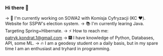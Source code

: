 ### Hi there 👋

-> :open_hands: I'm currently working on SOWA2 with Komisja Cyfryzacji (KC :hearts:). Website for SSPW's election system.
-> :books: I'm currently learing Java. Targeting Spring+Hibernate.
-> :zap: How to reach me: [patryk.kondrat.1@gmail.com](mailto:patryk.kondrat.1@gmail.com)
-> :fireworks: I have knowledge of Python, Databases, API, some ML.
-> :fire: I am a geodesy student on a daily basis, but in my spare time I am an enthusiast and tryhard in programming. 

<!--
**patrykkondrat/patrykkondrat** is a ✨ _special_ ✨ repository because its `README.md` (this file) appears on your GitHub profile.

Here are some ideas to get you started:

- 🔭 I’m currently working on ...
- 🌱 I’m currently learning ...
- 👯 I’m looking to collaborate on ...
- 🤔 I’m looking for help with ...
- 💬 Ask me about ...
- 📫 How to reach me: ...
- 😄 Pronouns: ...
- ⚡ Fun fact: ...
-->
 

